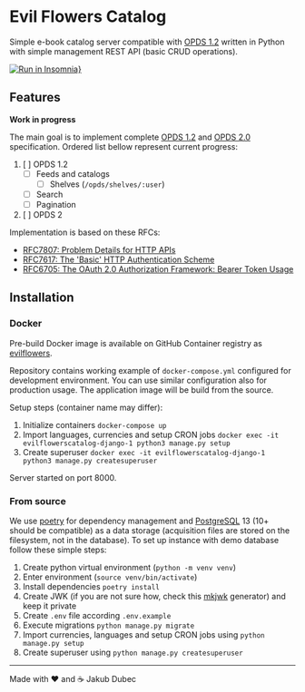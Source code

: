 # Evil Flowers Catalog

Simple e-book catalog server compatible with [OPDS 1.2](https://specs.opds.io/opds-1.2) written in Python with simple
management REST API (basic CRUD operations).

[![Run in Insomnia}](https://insomnia.rest/images/run.svg)](https://insomnia.rest/run/?label=Evil%20Flowers%20Catalog%20API&uri=https%3A%2F%2Fgithub.com%2FSibyx%2FEvilFlowersCatalog%2Fblob%2Fmaster%2Fdocs%2FInsomnia_EvilFlowers.json)

## Features

**Work in progress**

The main goal is to implement complete [OPDS 1.2](https://specs.opds.io/opds-1.2)
and [OPDS 2.0](https://drafts.opds.io/opds-2.0) specification. Ordered list bellow represent current progress:

1. [ ] OPDS 1.2
    - [ ] Feeds and catalogs
        - [ ] Shelves (`/opds/shelves/:user`)
    - [ ] Search
    - [ ] Pagination
2. [ ] OPDS 2

Implementation is based on these RFCs:

- [RFC7807: Problem Details for HTTP APIs](https://datatracker.ietf.org/doc/html/rfc7807)
- [RFC7617: The 'Basic' HTTP Authentication Scheme](https://datatracker.ietf.org/doc/html/rfc7617)
- [RFC6705: The OAuth 2.0 Authorization Framework: Bearer Token Usage](https://datatracker.ietf.org/doc/html/rfc6750)

## Installation

### Docker

Pre-build Docker image is available on GitHub Container registry as
[evilflowers](https://github.com/Sibyx/EvilFlowersCatalog/pkgs/container/EvilFlowersCatalog%2Fevilflowers).

Repository contains working example of `docker-compose.yml` configured for development environment. You can use
similar configuration also for production usage.  The application image will be build from the source.

Setup steps (container name may differ):

1. Initialize containers `docker-compose up`
2. Import languages, currencies and setup CRON jobs
`docker exec -it evilflowerscatalog-django-1 python3 manage.py setup`
4. Create superuser `docker exec -it evilflowerscatalog-django-1 python3 manage.py createsuperuser`

Server started on port 8000.

### From source

We use [poetry](https://python-poetry.org/) for dependency management and [PostgreSQL](https://www.postgresql.org/) 13
(10+ should be compatible) as a data storage (acquisition files are stored on the filesystem, not in the database).
To set up instance with demo database follow these simple steps:

1. Create python virtual environment (`python -m venv venv`)
2. Enter environment (`source venv/bin/activate`)
3. Install dependencies `poetry install`
4. Create JWK (if you are not sure how, check this [mkjwk](https://mkjwk.org/) generator) and keep it private
5. Create `.env` file according `.env.example`
6. Execute migrations `python manage.py migrate`
7. Import currencies, languages and setup CRON jobs using `python manage.py setup`
8. Create superuser using `python manage.py createsuperuser`

---
Made with ❤️ and ☕️ Jakub Dubec
